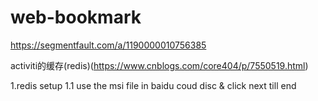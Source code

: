 # web-bookmark

https://segmentfault.com/a/1190000010756385

activiti的缓存(redis)(https://www.cnblogs.com/core404/p/7550519.html)

1.redis setup 
  1.1 use the msi file in baidu coud disc & click next till end
